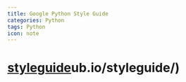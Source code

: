 ```yaml
---
title: Google Python Style Guide
categories: Python
tags: Python
icon: note
---
```


# [styleguide](http://google.github.io/styleguide/)ub.io/styleguide/)